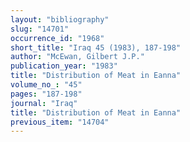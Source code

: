 ```yaml
---
layout: "bibliography"
slug: "14701"
occurrence_id: "1968"
short_title: "Iraq 45 (1983), 187-198"
author: "McEwan, Gilbert J.P."
publication_year: "1983"
title: "Distribution of Meat in Eanna"
volume_no_: "45"
pages: "187-198"
journal: "Iraq"
title: "Distribution of Meat in Eanna"
previous_item: "14704"
---
```

